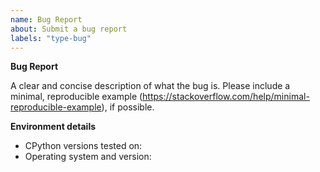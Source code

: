 ```yaml
---
name: Bug Report
about: Submit a bug report
labels: "type-bug"
---
```


<!--
  If you're new to Python and you're not sure whether what you're experiencing is a bug, the CPython issue tracker is not
  the right place to seek help. Please consider one of the following options instead:

  - reading the Python tutorial: https://docs.python.org/3/tutorial/
  - posting in the "Users" category on discuss.python.org: https://discuss.python.org/c/users/7
  - emailing the Python-list mailing list: https://mail.python.org/mailman/listinfo/python-list
  - searching our issue tracker (https://github.com/python/cpython/issues) to see if
    your problem has already been reported
-->

**Bug Report**

A clear and concise description of what the bug is.
Please include a minimal, reproducible example (https://stackoverflow.com/help/minimal-reproducible-example), if possible.

**Environment details**

<!-- Include as many relevant details about the environment you experienced the bug in -->

- CPython versions tested on:
- Operating system and version:

<!--
You can freely edit this text, please remove all the lines
you believe are unnecessary.
-->
